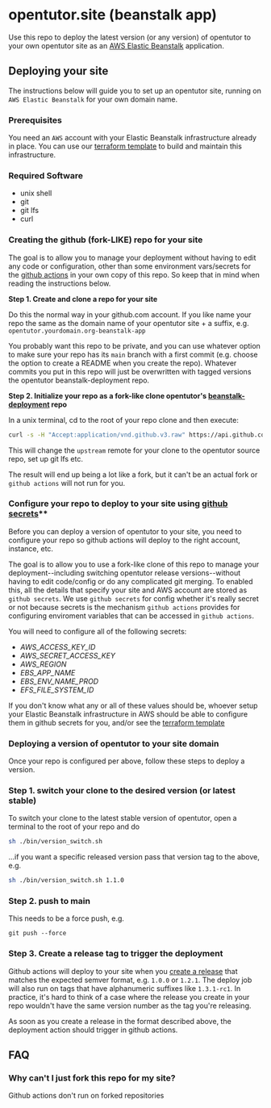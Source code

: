 # opentutor.site (beanstalk app)

Use this repo to deploy the latest version (or any version) of opentutor to your own opentutor site as an [AWS Elastic Beanstalk](https://aws.amazon.com/elasticbeanstalk/) application.

## Deploying your site

The instructions below will guide you to set up an opentutor site, running on `AWS Elastic Beanstalk` for your own domain name.

### Prerequisites

You need an `AWS` account with your Elastic Beanstalk infrastructure already in place. You can use our [terraform template](https://github.com/opentutor/terraform-opentutor-aws-beanstalk) to build and maintain this infrastructure.

### Required Software

- unix shell
- git
- git lfs
- curl

### Creating the github (fork-LIKE) repo for your site

The goal is to allow you to manage your deployment without having to edit any code or configuration, other than some environment vars/secrets for the [github actions](https://github.com/features/actions) in your own copy of this repo. So keep that in mind when reading the instructions below.

**Step 1. Create and clone a repo for your site**

Do this the normal way in your github.com account. If you like name your repo the same as the domain name of your opentutor site + a suffix, e.g. `opentutor.yourdomain.org-beanstalk-app`

You probably want this repo to be private, and you can use whatever option to make sure your repo has its `main` branch with a first commit (e.g. choose the option to create a README when you create the repo). Whatever commits you put in this repo will just be overwritten with tagged versions the opentutor beanstalk-deployment repo.

**Step 2. Initialize your repo as a fork-like clone opentutor's [beanstalk-deployment](https://github.com/opentutor/beanstalk-deployment.git) repo**

In a unix terminal, cd to the root of your repo clone and then execute:

```bash
curl -s -H "Accept:application/vnd.github.v3.raw" https://api.github.com/repos/opentutor/beanstalk-deployment/contents/bin/init.sh | sh
```

This will change the `upstream` remote for your clone to the opentutor source repo, set up git lfs etc.

The result will end up being a lot like a fork, but it can't be an actual fork or `github actions` will not run for you.

### Configure your repo to deploy to your site using [github secrets](https://docs.github.com/en/actions/reference/encrypted-secrets)**

Before you can deploy a version of opentutor to your site, you need to configure your repo so github actions will deploy to the right account, instance, etc.

The goal is to allow you to use a fork-like clone of this repo to manage your deployment--including switching opentutor release versions--without having to edit code/config or do any complicated git merging. To enabled this, all the details that specify your site and AWS account are stored as `github secrets`. We use `github secrets` for config whether it's really secret or not because secrets is the mechanism `github actions` provides for configuring enviroment variables that can be accessed in `github actions`.

You will need to configure all of the following secrets:

 - *AWS_ACCESS_KEY_ID*
 - *AWS_SECRET_ACCESS_KEY*
 - *AWS_REGION*
 - *EBS_APP_NAME*
 - *EBS_ENV_NAME_PROD*
 - *EFS_FILE_SYSTEM_ID*

If you don't know what any or all of these values should be, whoever setup your Elastic Beanstalk infrastructure in AWS should be able to configure them in github secrets for you, and/or see the [terraform template](https://github.com/opentutor/terraform-opentutor-aws-beanstalk)

### Deploying a version of opentutor to your site domain

Once your repo is configured per above, follow these steps to deploy a version.

### Step 1. switch your clone to the desired version (or latest stable)

To switch your clone to the latest stable version of opentutor, open a terminal to the root of your repo and do

```bash
sh ./bin/version_switch.sh
```

...if you want a specific released version pass that version tag to the above, e.g.

```bash
sh ./bin/version_switch.sh 1.1.0
```

### Step 2. push to main

This needs to be a force push, e.g.

```
git push --force
```

### Step 3. Create a release tag to trigger the deployment

Github actions will deploy to your site when you [create a release](https://docs.github.com/en/github/administering-a-repository/managing-releases-in-a-repository#creating-a-release) that matches the expected semver format, e.g. `1.0.0` or `1.2.1`. The deploy job will also run on tags that have alphanumeric suffixes like `1.3.1-rc1`. In practice, it's hard to think of a case where the release you create in your repo wouldn't have the same version number as the tag you're releasing.

As soon as you create a release in the format described above, the deployment action should trigger in github actions.

## FAQ

### Why can't I just fork this repo for my site?

Github actions don't run on forked repositories

